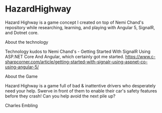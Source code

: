# HazardHighway
Hazard Highway is a game concept I created on top of Nemi Chand's repository while researching, 
learning, and playing with Angular 5, SignalR, and Dotnet core. 

About the technology

Technology kudos to Nemi Chand's - Getting Started With SignalR Using ASP.NET Core And Angular, which certainly got me started.
https://www.c-sharpcorner.com/article/getting-started-with-signalr-using-aspnet-co-using-angular-5/

About the Game

Hazard Highway is a game full of bad & inattentive drivers who desperately need your help. Swerve in front of them to enable their car's safety features before they crash! Can you help avoid the next pile up?

Charles Embling
